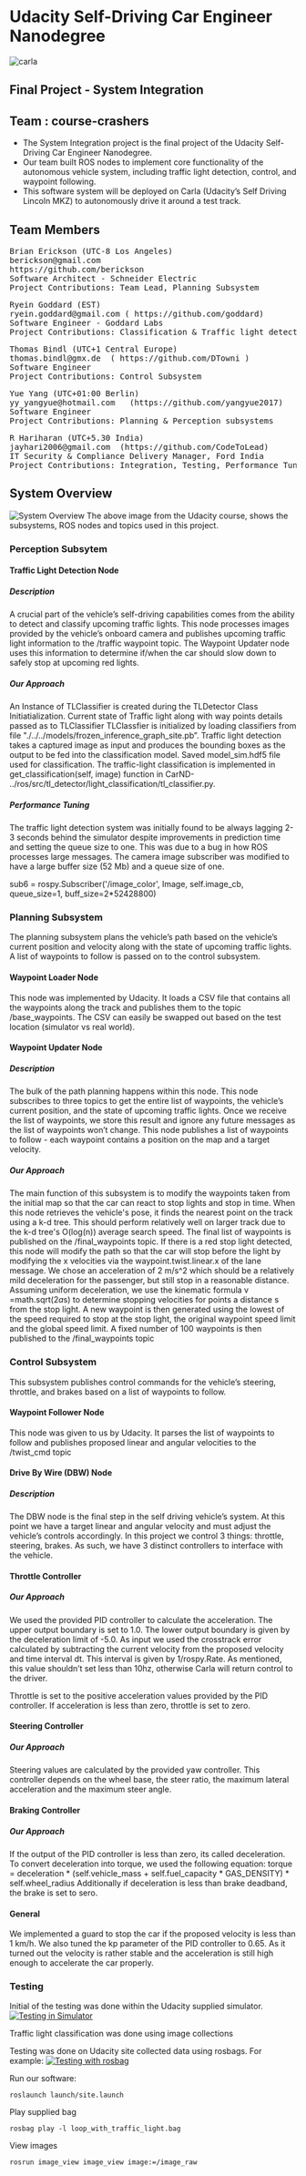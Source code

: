 # Udacity Self-Driving Car Engineer Nanodegree
![carla](imgs/carla.jpeg)
## Final Project - System Integration
## Team : course-crashers
* The System Integration project is the final project of the Udacity Self-Driving Car Engineer Nanodegree. 
* Our team built ROS nodes to implement core functionality of the autonomous vehicle system, including traffic light detection, control, and waypoint following. 
* This software system will be deployed on Carla (Udacity’s Self Driving Lincoln MKZ) to autonomously drive it around a test track.

## Team Members
<pre>
Brian Erickson (UTC-8 Los Angeles)
berickson@gmail.com
https://github.com/berickson
Software Architect - Schneider Electric
Project Contributions: Team Lead, Planning Subsystem
</pre>

<pre>
Ryein Goddard (EST)
ryein.goddard@gmail.com ( https://github.com/goddard)
Software Engineer - Goddard Labs
Project Contributions: Classification & Traffic light detection
</pre>

<pre>
Thomas Bindl (UTC+1 Central Europe)
thomas.bindl@gmx.de  ( https://github.com/DTowni )
Software Engineer
Project Contributions: Control Subsystem
</pre>

<pre>
Yue Yang (UTC+01:00 Berlin)
yy_yangyue@hotmail.com   (https://github.com/yangyue2017)
Software Engineer
Project Contributions: Planning & Perception subsystems
</pre>

<pre>
R Hariharan (UTC+5.30 India)
jayhari2006@gmail.com  (https://github.com/CodeToLead)
IT Security & Compliance Delivery Manager, Ford India
Project Contributions: Integration, Testing, Performance Tuning, Documentation & Reporting.
</pre>

## System Overview 
![System Overview](imgs/final-project-ros-graph-v2.png)
The above image from the Udacity course, shows the subsystems, ROS nodes and topics used in this project.

### Perception Subsytem
#### Traffic Light Detection Node
##### Description
A crucial part of the vehicle’s self-driving capabilities comes from the ability to detect and classify upcoming traffic lights. This node processes images provided by the vehicle’s onboard camera and publishes upcoming traffic light information to the /traffic waypoint topic. The Waypoint Updater node uses this information to determine if/when the car should slow down to safely stop at upcoming red lights.
##### Our Approach
An Instance of TLClassifier is created during the TLDetector Class Initiatialization. Current state of Traffic light along with way points details passed as to TLClassifier TLClassfier is initialized by loading classifiers from file "./../../models/frozen_inference_graph_site.pb”. Traffic light detection takes a captured image as input and produces the bounding boxes as the output to be fed into the classification model. Saved model_sim.hdf5 file used for classification. The traffic-light classification is implemented in get_classification(self, image) function in CarND- ../ros/src/tl_detector/light_classification/tl_classifier.py.

##### Performance Tuning
The traffic light detection system was initially found to be always lagging 2-3 seconds behind the simulator despite improvements in prediction time and setting the queue size to one. This was due to a bug in how ROS processes large messages. The camera image subscriber was modified to have a large buffer size (52 Mb) and a queue size of one.

sub6 = rospy.Subscriber('/image_color', Image, self.image_cb, queue_size=1, buff_size=2*52428800)

### Planning Subsystem
The planning subsystem plans the vehicle’s path based on the vehicle’s current position and velocity along with the state of upcoming traffic lights. A list of waypoints to follow is passed on to the control subsystem.

#### Waypoint Loader Node
This node was implemented by Udacity. It loads a CSV file that contains all the waypoints along the track and publishes them to the topic /base_waypoints. The CSV can easily be swapped out based on the test location (simulator vs real world).

#### Waypoint Updater Node
##### Description
The bulk of the path planning happens within this node. This node subscribes to three topics to get the entire list of waypoints, the vehicle’s current position, and the state of upcoming traffic lights. Once we receive the list of waypoints, we store this result and ignore any future messages as the list of waypoints won’t change. This node publishes a list of waypoints to follow - each waypoint contains a position on the map and a target velocity.

##### Our Approach
The main function of this subsystem is to modify the waypoints taken from the initial map so that the car can react to stop lights and stop in time.  When this node retrieves the vehicle's pose, it finds the nearest point on the track using a k-d tree.  This should perform relatively well on larger track due to the k-d tree's O(log(n)) average search speed.  The final list of waypoints is published on the /final_waypoints topic.  If there is a red stop light detected, this node will modify the path so that the car will stop before the light by modifying the x velocities via the waypoint.twist.linear.x of the lane message. We chose an acceleration of 2 m/s^2 which should be a relatively mild deceleration for the passenger, but still stop in a reasonable distance.   Assuming uniform deceleration, we use the kinematic formula v =math.sqrt(2*a*s) to determine stopping velocities for points a distance s from the stop light.  A new waypoint is then generated using the lowest of the speed required to stop at the stop light, the original waypoint speed limit and the global speed limit.   A fixed number of 100 waypoints is then published to the /final_waypoints topic

### Control Subsystem
This subsystem publishes control commands for the vehicle’s steering, throttle, and brakes based on a list of waypoints to follow.

#### Waypoint Follower Node
This node was given to us by Udacity. It parses the list of waypoints to follow and publishes proposed linear and angular velocities to the /twist_cmd topic

#### Drive By Wire (DBW) Node 
##### Description
The DBW node is the final step in the self driving vehicle’s system. At this point we have a target linear and angular velocity and must adjust the vehicle’s controls accordingly. In this project we control 3 things: throttle, steering, brakes. As such, we have 3 distinct controllers to interface with the vehicle.

#### Throttle Controller
##### Our Approach
We used the provided PID controller to calculate the acceleration. The upper output boundary is set to 1.0. The lower output boundary is given by the deceleration limit of -5.0.  As input we used the crosstrack error calculated by subtracting the current velocity from the proposed velocity and time interval dt. This interval is given by 1/rospy.Rate. As mentioned, this value shouldn’t set less than 10hz, otherwise Carla will return control to the driver. 

Throttle is set to the positive acceleration values provided by the PID controller. If acceleration is less than zero, throttle is set to zero. 

#### Steering Controller
##### Our Approach
Steering values are calculated by the provided yaw controller. This controller depends on the wheel base, the steer ratio, the maximum lateral acceleration and the maximum steer angle.

#### Braking Controller
##### Our Approach
If the output of the PID controller is less than zero, its called deceleration. To convert deceleration into torque, we used the following equation:
torque = deceleration * (self.vehicle_mass + self.fuel_capacity * GAS_DENSITY) * self.wheel_radius
Additionally if deceleration is less than brake deadband, the brake is set to sero. 

#### General
We implemented a guard to stop the car if the proposed velocity is less than 1 km/h. We also tuned the kp parameter of the PID controller to 0.65. As it turned out the velocity is rather stable and the acceleration is still high enough to accelerate the car properly. 

### Testing
Initial of the testing was done within the Udacity supplied simulator.
[![Testing in Simulator](http://img.youtube.com/vi/u7vAf-IESVs/0.jpg)](http://www.youtube.com/watch?v=u7vAf-IESVs "Testing in Simulator")

Traffic light classification was done using image collections 

Testing was done on Udacity site collected data using rosbags. For example:
[![Testing with rosbag](http://img.youtube.com/vi/FeWx2SVEuu0/0.jpg)](http://www.youtube.com/watch?v=FeWx2SVEuu0 "Testing with rosbag")

Run our software:
```
roslaunch launch/site.launch
```

Play supplied bag
```
rosbag play -l loop_with_traffic_light.bag
```

View images
```
rosrun image_view image_view image:=/image_raw
```
